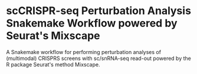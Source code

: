 # scCRISPR-seq Perturbation Analysis Snakemake Workflow powered by Seurat's Mixscape
A Snakemake workflow for performing perturbation analyses of (multimodal) CRISPRS screens with sc/snRNA-seq read-out powered by the R package Seurat's method Mixscape.
